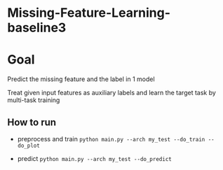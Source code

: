 # Missing-Feature-Learning-baseline3

# Goal
Predict the missing feature and the label in 1 model

Treat given input features as auxiliary labels and learn the target task by multi-task training

## How to run

* preprocess and train
`python main.py --arch my_test --do_train --do_plot`

* predict
`python main.py --arch my_test --do_predict`